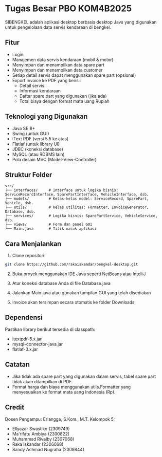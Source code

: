 # Tugas Besar PBO KOM4B2025

SIBENGKEL adalah aplikasi desktop berbasis desktop Java yang digunakan untuk pengelolaan data servis kendaraan di bengkel.

## Fitur
* Login
* Manajemen data servis kendaraan (mobil & motor)
* Menyimpan dan menampilkan data spare part
* Menyimpan dan menampilkan data customer
* Setiap detail servis dapat menggunakan spare part (opsional)
* Export invoice ke PDF yang berisi:
  * Detail servis
  * Informasi kendaraan
  * Daftar spare part yang digunakan (jika ada)
  * Total biaya dengan format mata uang Rupiah

## Teknologi yang Digunakan
* Java SE 8+
* Swing (untuk GUI)
* iText PDF (versi 5.5 ke atas)
* Flatlaf (untuk library UI)
* JDBC (koneksi database)
* MySQL (atau RDBMS lain)
* Pola desain MVC (Model-View-Controller)

## Struktur Folder
```
src/
├── interfaces/     # Interface untuk logika bisnis: ServiceRecordInterface, SparePartInterface, VehicleInterface, dsb.
├── models/         # Kelas-kelas model: ServiceRecord, SparePart, Vehicle, dsb.
├── utils/          # Kelas utilitas: Formatter, InvoiceGenerator, Database, dsb.
├── services/       # Logika bisnis: SparePartService, VehicleService, dsb.
├── views/          # Form dan panel GUI
└── Main.java       # Titik masuk aplikasi
```

## Cara Menjalankan
1. Clone repositori:

```bash
git clone https://github.com/rakaiskandar/bengkel-desktop.git
```

2. Buka proyek menggunakan IDE Java seperti NetBeans atau IntelliJ

3. Atur koneksi database Anda di file Database.java

4. Jalankan Main.java atau gunakan tampilan GUI yang telah disediakan

5. Invoice akan tersimpan secara otomatis ke folder Downloads

## Dependensi
Pastikan library berikut tersedia di classpath:
* itextpdf-5.x.jar
* mysql-connector-java.jar
* flatlaf-3.x.jar

## Catatan
* Jika tidak ada spare part yang digunakan dalam servis, tabel spare part tidak akan ditampilkan di PDF.
* Format harga dan biaya menggunakan utils.Formatter yang menyesuaikan ke format mata uang Indonesia (Rp).

## Credit
Dosen Pengampu: Erlangga, S.Kom., M.T.
Kelompok 5: 
* Ellyazar Swastiko (2309749)
* Ma'rifatu Ambiya (2300822)
* Muhammad Rivalby (2307068)
* Raka Iskandar (2306068)
* Sandy Achmad Nugraha (2309844)
